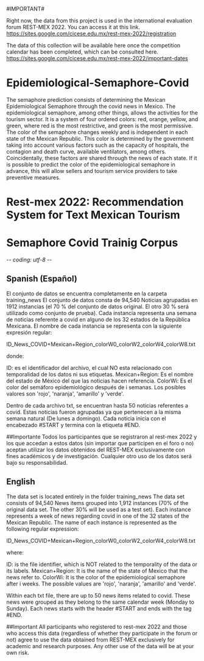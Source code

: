 #IMPORTANT#

Right now, the data from this project is used in the international evaluation forum REST-MEX 2022. You can access it at this link. https://sites.google.com/cicese.edu.mx/rest-mex-2022/registration

The data of this collection will be available here once the competition calendar has been completed, which can be consulted here. https://sites.google.com/cicese.edu.mx/rest-mex-2022/important-dates


# Epidemiological-Semaphore-Covid
The semaphore prediction consists of determining the Mexican Epidemiological Semaphore through the covid news in Mexico. The epidemiological semaphore, among other things, allows the activities for the tourism sector. It is a system of four ordered colors: red, orange, yellow, and green, where red is the most restrictive, and green is the most permissive. The color of the semaphore changes weekly and is independent in each state of the Mexican Republic. This color is determined by the government taking into account various factors such as the capacity of hospitals, the contagion and death curve, available ventilators, among others. Coincidentally, these factors are shared through the news of each state. If it is possible to predict the color of the epidemiological semaphore in advance, this will allow sellers and tourism service providers to take preventive measures. 


# Rest-mex 2022: Recommendation System for Text Mexican Tourism
#  Semaphore Covid Trainig Corpus
-*- coding: utf-8 -*-

## Spanish (Español)
El conjunto de datos se encuentra completamente en la carpeta training_news
El conjunto de datos consta de 94,540 Noticias agrupadas en 1912 instancias (el 70 % del conjunto de datos original. El otro 30 % será utilizado como conjunto de prueba). Cada instancia representa una semana de noticias referente a covid en alguno de los 32 estados de la República Mexicana. El nombre de cada instancia se representa con la siguiente expresión regular:

ID_News_COVID+Mexican+Region_colorW0_colorW2_colorW4_colorW8.txt

donde:

ID: es el identificador del archivo, el cual NO esta relacionado con temporalidad de los datos ni sus etiquetas.
Mexican+Region: Es el nombre del estado de México del que las noticias hacen referencia.
ColorWi: Es el color del semáforo epidemiológico después de i semanas. Los posibles valores son 'rojo', 'naranja', 'amarillo' y 'verde'.

Dentro de cada archivo txt, se encuentran hasta 50 noticias referentes a covid. Estas noticias fueron agrupadas ya que pertenecen a la misma semana natural (De lunes a domingo). Cada noticia inicia con el encabezado #START y termina con la etiqueta #END. 

##Importante 
Todos los participantes que se registraron al rest-mex 2022 y los que accedan a estos datos (sin importar que participen en el foro o no) aceptan utilizar los datos obtenidos del REST-MEX exclusivamente con fines académicos y de investigación. Cualquier otro uso de los datos será bajo su responsabilidad.

## English
The data set is located entirely in the folder training_news
The data set consists of 94,540 News items grouped into 1,912 instances (70% of the original data set. The other 30% will be used as a test set). Each instance represents a week of news regarding covid in one of the 32 states of the Mexican Republic. The name of each instance is represented as the following regular expression:

ID_News_COVID+Mexican+Region_colorW0_colorW2_colorW4_colorW8.txt

where:

ID: is the file identifier, which is NOT related to the temporality of the data or its labels.
Mexican+Region: It is the name of the state of Mexico that the news refer to.
ColorWi: It is the color of the epidemiological semaphore after i weeks. The possible values are 'rojo', 'naranja', 'amarillo' and 'verde'.

Within each txt file, there are up to 50 news items related to covid. These news were grouped as they belong to the same calendar week (Monday to Sunday). Each news starts with the header #START and ends with the tag #END.

##Important
All participants who registered to rest-mex 2022 and those who access this data (regardless of whether they participate in the forum or not) agree to use the data obtained from REST-MEX exclusively for academic and research purposes. Any other use of the data will be at your own risk.
